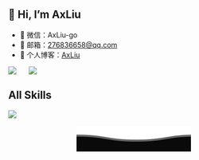 ## 👋 Hi, I’m AxLiu
- 💬 微信：AxLiu-go
- 📩 邮箱：276836658@qq.com
- 📝 个人博客：<a href="https://www.axcode.top/" target="_blank">AxLiu</a>
<div style="display:flex" height="auto" width="auto">
    <img align="center" src="https://github-readme-stats.vercel.app/api?username=AxLiupore&show_icons=true&theme=transparent"/>
    <img style="margin-left: 25px;" align="center" src="https://github-readme-stats.vercel.app/api/top-langs/?username=axliupore&hide_title=true&hide_border=true&layout=compact&bg_color=0,73FA79,73FDFF,D783FF&theme=graywhite&locale=cn&range=all_time" />
</div>

## All Skills
<p>
 <a href="https://skillicons.dev">
    <img src="https://skillicons.dev/icons?i=go,git,rust,linux,ts,py" />
  </a>
</p>

<p align="center">
    <img src="https://github.com/AxLiupore/AxLiupore/blob/main/Bottom.svg" alt="Github Stats" />
</p>
